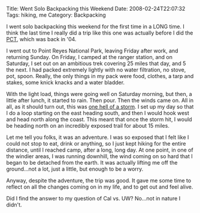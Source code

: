 Title: Went Solo Backpacking this Weekend
Date: 2008-02-24T22:07:32
Tags: hiking, me
Category: Backpacking

I went solo backpacking this weekend for the first time in a LONG time. I think the last time I really did a trip like this one was actually before I did the <a href="http://www.pcta.org" target="_blank">PCT</a>, which was back in '04. 

I went out to Point Reyes National Park, leaving Friday after work, and returning Sunday. On Friday, I camped at the ranger station, and on Saturday, I set out on an ambitious trek covering 25 miles that day, and 5 the next. I had packed extremely lightly with no water filtration, no stove, pot, spoon. Really, the only things in my pack were food, clothes, a tarp and stakes, some knick knacks and a water bladder. 

With the light load, things were going well on Saturday morning, but then, a little after lunch, it started to rain. Then pour. Then the winds came on. All in all, as it should turn out, this was <a href="http://www.sfgate.com/cgi-bin/article.cgi?f=/n/a/2008/02/22/state/n105157S77.DTL&hw=rain&sn=024&sc=254" target="_blank">one hell of a storm</a>. I set up my day so that I do a loop starting on the east heading south, and then I would hook west and head north along the coast. This meant that once the storm hit, I would be heading north on an incredibly exposed trail for about 15 miles. 

Let me tell you folks, it was an adventure. I was so exposed that I felt like I could not stop to eat, drink or anything, so I just kept hiking for the entire distance, until I reached camp, after a long, long day. At one point, in one of the windier areas, I was running downhill, the wind coming on so hard that I began to be detached from the earth. It was actually lifting me off the ground...not a lot, just a little, but enough to be a worry. 

Anyway, despite the adventure, the trip was good. It gave me some time to reflect on all the changes coming on in my life, and to get out and feel alive. 

Did I find the answer to my question of Cal vs. UW? No...not in nature I didn't.
